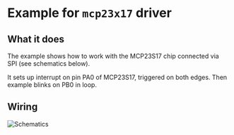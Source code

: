 # Example for `mcp23x17` driver

## What it does

The example shows how to work with the MCP23S17 chip connected via SPI (see schematics below).

It sets up interrupt on pin PA0 of MCP23S17, triggered on both edges.
Then example blinks on PB0 in loop.

## Wiring

![Schematics](mp23s17_example.png?raw=true)
